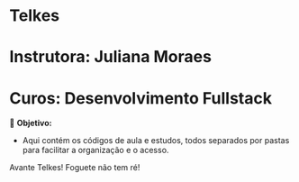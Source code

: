 # Telkes

# Instrutora: Juliana Moraes

# Curos: Desenvolvimento Fullstack

🚀 **Objetivo:**
- Aqui contém os códigos de aula e estudos, todos separados por pastas para facilitar a organização e o acesso.

Avante Telkes! Foguete não tem ré!


